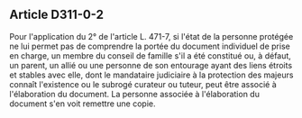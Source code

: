 ## Article D311-0-2

Pour l'application du 2° de l'article L. 471-7, si l'état de la personne protégée ne lui permet pas de
comprendre la portée du document individuel de prise en charge, un membre du conseil de famille s'il a été
constitué ou, à défaut, un parent, un allié ou une personne de son entourage ayant des liens étroits et stables
avec elle, dont le mandataire judiciaire à la protection des majeurs connaît l'existence ou le subrogé curateur
ou tuteur, peut être associé à l'élaboration du document. La personne associée à l'élaboration du document
s'en voit remettre une copie.

